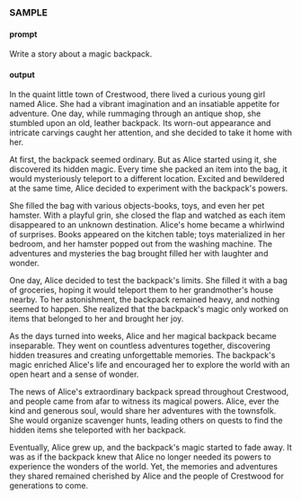 ### SAMPLE

#### prompt

 Write a story about a magic backpack.


#### output


In the quaint little town of Crestwood, there lived a curious young girl named Alice. She had a vibrant imagination and an insatiable appetite for adventure. One day, while rummaging through an antique shop, she stumbled upon an old, leather backpack. Its worn-out appearance and intricate carvings caught her attention, and she decided to take it home with her.

At first, the backpack seemed ordinary. But as Alice started using it, she discovered its hidden magic. Every time she packed an item into the bag, it would mysteriously teleport to a different location. Excited and bewildered at the same time, Alice decided to experiment with the backpack's powers.

She filled the bag with various objects-books, toys, and even her pet hamster. With a playful grin, she closed the flap and watched as each item disappeared to an unknown destination. Alice's home became a whirlwind of surprises. Books appeared on the kitchen table; toys materialized in her bedroom, and her hamster popped out from the washing machine. The adventures and mysteries the bag brought filled her with laughter and wonder.

One day, Alice decided to test the backpack's limits. She filled it with a bag of groceries, hoping it would teleport them to her grandmother's house nearby. To her astonishment, the backpack remained heavy, and nothing seemed to happen. She realized that the backpack's magic only worked on items that belonged to her and brought her joy.

As the days turned into weeks, Alice and her magical backpack became inseparable. They went on countless adventures together, discovering hidden treasures and creating unforgettable memories. The backpack's magic enriched Alice's life and encouraged her to explore the world with an open heart and a sense of wonder.

The news of Alice's extraordinary backpack spread throughout Crestwood, and people came from afar to witness its magical powers. Alice, ever the kind and generous soul, would share her adventures with the townsfolk. She would organize scavenger hunts, leading others on quests to find the hidden items she teleported with her backpack.

Eventually, Alice grew up, and the backpack's magic started to fade away. It was as if the backpack knew that Alice no longer needed its powers to experience the wonders of the world. Yet, the memories and adventures they shared remained cherished by Alice and the people of Crestwood for generations to come.
